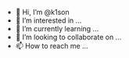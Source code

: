 - 👋 Hi, I’m @k1son
- 👀 I’m interested in ...
- 🌱 I’m currently learning ...
- 💞️ I’m looking to collaborate on ...
- 📫 How to reach me ...

<!---
k1son/k1son is a ✨ special ✨ repository because its `README.md` (this file) appears on your GitHub profile.
You can click the Preview link to take a look at your changes..
--->
